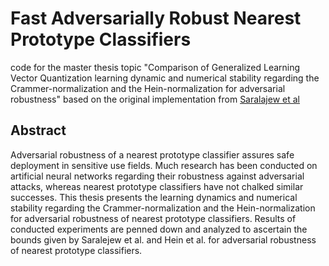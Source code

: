 # Fast Adversarially Robust Nearest Prototype Classifiers
code for the master thesis topic "Comparison of Generalized Learning Vector Quantization learning dynamic and numerical stability regarding the Crammer-normalization and the Hein-normalization for adversarial robustness" based on the original implementation from
[Saralajew et al](https://github.com/saralajew/robust_NPCs)

## Abstract
Adversarial robustness of a nearest prototype classifier assures safe deployment in sensitive use fields. Much research has been conducted on artificial neural networks regarding their robustness against adversarial attacks, whereas nearest prototype classifiers have not chalked similar successes. This thesis presents the learning dynamics and numerical stability regarding the Crammer-normalization and the Hein-normalization for adversarial robustness of nearest prototype classifiers. Results of conducted experiments are penned down and analyzed to ascertain the bounds given by Saralejew et al. and Hein et al. for adversarial robustness of nearest prototype classifiers.

